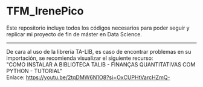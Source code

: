 # TFM_IrenePico
Este repositorio incluye todos los códigos necesarios para poder seguir y replicar mi proyecto de fin de máster en Data Science. 

----------------------------------------------------------------------------------------------------------------------------------------------
De cara al uso de la librería TA-LIB, es caso de encontrar problemas en su importación, se recomienda visualizar el siguiente recurso: <br>
"COMO INSTALAR A BIBLIOTECA TALIB - FINANÇAS QUANTITATIVAS COM PYTHON - TUTORIAL" <br>
Enlace: https://youtu.be/2tqDMW6N1O8?si=OxCUPHtVarcHZmQ-

